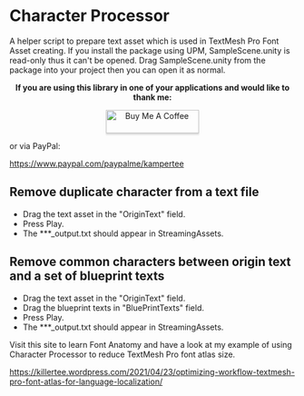 # Character Processor

A helper script to prepare text asset which is used in TextMesh Pro Font Asset creating.
If you install the package using UPM, SampleScene.unity is read-only thus it can't be opened. Drag SampleScene.unity from the package into your project then you can open it as normal.

**<p align="center">If you are using this library in one of your applications and would like to thank me:</p>**

<p align="center"><a href="https://www.buymeacoffee.com/KamperTee" target="_blank" ><img src="https://www.buymeacoffee.com/assets/img/custom_images/orange_img.png" alt="Buy Me A Coffee" style="height: 41px !important;width: 164px !important;box-shadow: 0px 3px 2px 0px rgba(190, 190, 190, 0.5) !important;-webkit-box-shadow: 0px 3px 2px 0px rgba(190, 190, 190, 0.5) !important;" ></a></p>

<p>or via PayPal:</p>

<https://www.paypal.com/paypalme/kampertee>

## Remove duplicate character from a text file

+ Drag the text asset in the "OriginText" field.
+ Press Play.
+ The ***_output.txt should appear in StreamingAssets.

## Remove common characters between origin text and a set of blueprint texts

+ Drag the text asset in the "OriginText" field.
+ Drag the blueprint texts in "BluePrintTexts" field.
+ Press Play.
+ The ***_output.txt should appear in StreamingAssets.

Visit this site to learn Font Anatomy and have a look at my example of using Character Processor to reduce TextMesh Pro font atlas size.

https://killertee.wordpress.com/2021/04/23/optimizing-workflow-textmesh-pro-font-atlas-for-language-localization/
